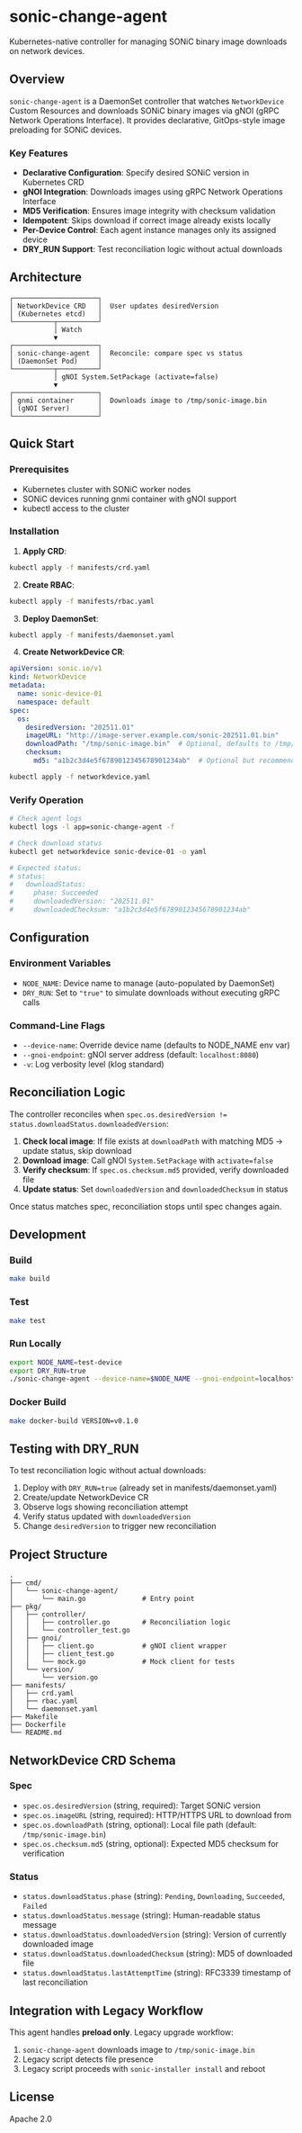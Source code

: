 # sonic-change-agent

Kubernetes-native controller for managing SONiC binary image downloads on network devices.

## Overview

`sonic-change-agent` is a DaemonSet controller that watches `NetworkDevice` Custom Resources and downloads SONiC binary images via gNOI (gRPC Network Operations Interface). It provides declarative, GitOps-style image preloading for SONiC devices.

### Key Features

- **Declarative Configuration**: Specify desired SONiC version in Kubernetes CRD
- **gNOI Integration**: Downloads images using gRPC Network Operations Interface
- **MD5 Verification**: Ensures image integrity with checksum validation
- **Idempotent**: Skips download if correct image already exists locally
- **Per-Device Control**: Each agent instance manages only its assigned device
- **DRY_RUN Support**: Test reconciliation logic without actual downloads

## Architecture

```
┌─────────────────────┐
│ NetworkDevice CRD   │  User updates desiredVersion
│ (Kubernetes etcd)   │
└──────────┬──────────┘
           │ Watch
           ▼
┌─────────────────────┐
│ sonic-change-agent  │  Reconcile: compare spec vs status
│ (DaemonSet Pod)     │
└──────────┬──────────┘
           │ gNOI System.SetPackage (activate=false)
           ▼
┌─────────────────────┐
│ gnmi container      │  Downloads image to /tmp/sonic-image.bin
│ (gNOI Server)       │
└─────────────────────┘
```

## Quick Start

### Prerequisites

- Kubernetes cluster with SONiC worker nodes
- SONiC devices running gnmi container with gNOI support
- kubectl access to the cluster

### Installation

1. **Apply CRD**:
```bash
kubectl apply -f manifests/crd.yaml
```

2. **Create RBAC**:
```bash
kubectl apply -f manifests/rbac.yaml
```

3. **Deploy DaemonSet**:
```bash
kubectl apply -f manifests/daemonset.yaml
```

4. **Create NetworkDevice CR**:
```yaml
apiVersion: sonic.io/v1
kind: NetworkDevice
metadata:
  name: sonic-device-01
  namespace: default
spec:
  os:
    desiredVersion: "202511.01"
    imageURL: "http://image-server.example.com/sonic-202511.01.bin"
    downloadPath: "/tmp/sonic-image.bin"  # Optional, defaults to /tmp/sonic-image.bin
    checksum:
      md5: "a1b2c3d4e5f6789012345678901234ab"  # Optional but recommended
```

```bash
kubectl apply -f networkdevice.yaml
```

### Verify Operation

```bash
# Check agent logs
kubectl logs -l app=sonic-change-agent -f

# Check download status
kubectl get networkdevice sonic-device-01 -o yaml

# Expected status:
# status:
#   downloadStatus:
#     phase: Succeeded
#     downloadedVersion: "202511.01"
#     downloadedChecksum: "a1b2c3d4e5f6789012345678901234ab"
```

## Configuration

### Environment Variables

- `NODE_NAME`: Device name to manage (auto-populated by DaemonSet)
- `DRY_RUN`: Set to `"true"` to simulate downloads without executing gRPC calls

### Command-Line Flags

- `--device-name`: Override device name (defaults to NODE_NAME env var)
- `--gnoi-endpoint`: gNOI server address (default: `localhost:8080`)
- `-v`: Log verbosity level (klog standard)

## Reconciliation Logic

The controller reconciles when `spec.os.desiredVersion != status.downloadStatus.downloadedVersion`:

1. **Check local image**: If file exists at `downloadPath` with matching MD5 → update status, skip download
2. **Download image**: Call gNOI `System.SetPackage` with `activate=false`
3. **Verify checksum**: If `spec.os.checksum.md5` provided, verify downloaded file
4. **Update status**: Set `downloadedVersion` and `downloadedChecksum` in status

Once status matches spec, reconciliation stops until spec changes again.

## Development

### Build

```bash
make build
```

### Test

```bash
make test
```

### Run Locally

```bash
export NODE_NAME=test-device
export DRY_RUN=true
./sonic-change-agent --device-name=$NODE_NAME --gnoi-endpoint=localhost:8080 -v=2
```

### Docker Build

```bash
make docker-build VERSION=v0.1.0
```

## Testing with DRY_RUN

To test reconciliation logic without actual downloads:

1. Deploy with `DRY_RUN=true` (already set in manifests/daemonset.yaml)
2. Create/update NetworkDevice CR
3. Observe logs showing reconciliation attempt
4. Verify status updated with `downloadedVersion`
5. Change `desiredVersion` to trigger new reconciliation

## Project Structure

```
.
├── cmd/
│   └── sonic-change-agent/
│       └── main.go              # Entry point
├── pkg/
│   ├── controller/
│   │   ├── controller.go        # Reconciliation logic
│   │   └── controller_test.go
│   ├── gnoi/
│   │   ├── client.go            # gNOI client wrapper
│   │   ├── client_test.go
│   │   └── mock.go              # Mock client for tests
│   └── version/
│       └── version.go
├── manifests/
│   ├── crd.yaml
│   ├── rbac.yaml
│   └── daemonset.yaml
├── Makefile
├── Dockerfile
└── README.md
```

## NetworkDevice CRD Schema

### Spec

- `spec.os.desiredVersion` (string, required): Target SONiC version
- `spec.os.imageURL` (string, required): HTTP/HTTPS URL to download from
- `spec.os.downloadPath` (string, optional): Local file path (default: `/tmp/sonic-image.bin`)
- `spec.os.checksum.md5` (string, optional): Expected MD5 checksum for verification

### Status

- `status.downloadStatus.phase` (string): `Pending`, `Downloading`, `Succeeded`, `Failed`
- `status.downloadStatus.message` (string): Human-readable status message
- `status.downloadStatus.downloadedVersion` (string): Version of currently downloaded image
- `status.downloadStatus.downloadedChecksum` (string): MD5 of downloaded file
- `status.downloadStatus.lastAttemptTime` (string): RFC3339 timestamp of last reconciliation

## Integration with Legacy Workflow

This agent handles **preload only**. Legacy upgrade workflow:

1. `sonic-change-agent` downloads image to `/tmp/sonic-image.bin`
2. Legacy script detects file presence
3. Legacy script proceeds with `sonic-installer install` and reboot

## License

Apache 2.0
